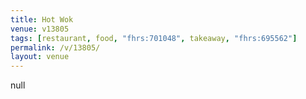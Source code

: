 ```yaml
---
title: Hot Wok
venue: v13805
tags: [restaurant, food, "fhrs:701048", takeaway, "fhrs:695562"]
permalink: /v/13805/
layout: venue
---
```

null
